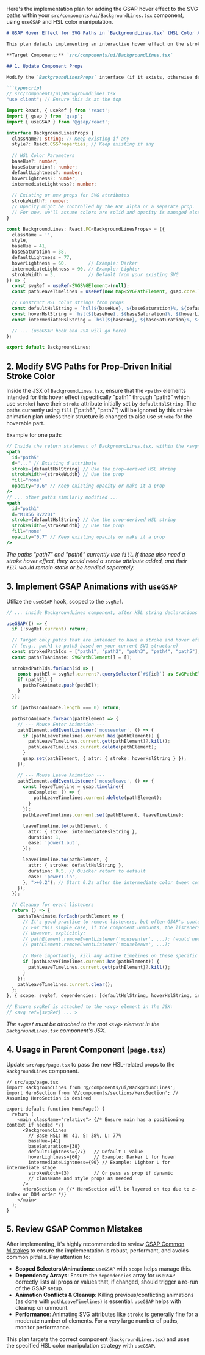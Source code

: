 Here's the implementation plan for adding the GSAP hover effect to the SVG paths within your `src/components/ui/BackgroundLines.tsx` component, using `useGSAP` and HSL color manipulation.

```markdown
# GSAP Hover Effect for SVG Paths in `BackgroundLines.tsx` (HSL Color Animation)

This plan details implementing an interactive hover effect on the stroked SVG paths within `src/components/ui/BackgroundLines.tsx`. The effect will use GSAP's `useGSAP` hook and animate the `stroke` color by manipulating HSL lightness values.

**Target Component:** `src/components/ui/BackgroundLines.tsx`

## 1. Update Component Props

Modify the `BackgroundLinesProps` interface (if it exists, otherwise define it) and the component function signature in `BackgroundLines.tsx` to accept HSL color parameters:

```typescript
// src/components/ui/BackgroundLines.tsx
"use client"; // Ensure this is at the top

import React, { useRef } from 'react';
import { gsap } from 'gsap';
import { useGSAP } from '@gsap/react';

interface BackgroundLinesProps {
  className?: string; // Keep existing if any
  style?: React.CSSProperties; // Keep existing if any
  
  // HSL Color Parameters
  baseHue?: number;
  baseSaturation?: number;
  defaultLightness?: number;
  hoverLightness?: number;
  intermediateLightness?: number;
  
  // Existing or new props for SVG attributes
  strokeWidth?: number;
  // Opacity might be controlled by the HSL alpha or a separate prop.
  // For now, we'll assume colors are solid and opacity is managed elsewhere or fixed.
}

const BackgroundLines: React.FC<BackgroundLinesProps> = ({
  className = '',
  style,
  baseHue = 41,
  baseSaturation = 38,
  defaultLightness = 77,
  hoverLightness = 60,        // Example: Darker
  intermediateLightness = 90, // Example: Lighter
  strokeWidth = 3,            // Default from your existing SVG
}) => {
  const svgRef = useRef<SVGSVGElement>(null);
  const pathLeaveTimelines = useRef(new Map<SVGPathElement, gsap.core.Timeline>());

  // Construct HSL color strings from props
  const defaultHslString = `hsl(${baseHue}, ${baseSaturation}%, ${defaultLightness}%)`;
  const hoverHslString = `hsl(${baseHue}, ${baseSaturation}%, ${hoverLightness}%)`;
  const intermediateHslString = `hsl(${baseHue}, ${baseSaturation}%, ${intermediateLightness}%)`;

  // ... (useGSAP hook and JSX will go here)
};

export default BackgroundLines;
```

## 2. Modify SVG Paths for Prop-Driven Initial Stroke Color

Inside the JSX of `BackgroundLines.tsx`, ensure that the `<path>` elements intended for this hover effect (specifically "path1" through "path5" which use `stroke`) have their `stroke` attribute initially set by `defaultHslString`. The paths currently using `fill` ("path6", "path7") will be ignored by this stroke animation plan unless their structure is changed to also use `stroke` for the hoverable part.

Example for one path:
```jsx
// Inside the return statement of BackgroundLines.tsx, within the <svg>
<path 
  id="path5" 
  d="..." // Existing d attribute
  stroke={defaultHslString} // Use the prop-derived HSL string
  strokeWidth={strokeWidth} // Use the prop
  fill="none" 
  opacity="0.6" // Keep existing opacity or make it a prop
/>
// ... other paths similarly modified ...
<path 
  id="path1" 
  d="M1856 8V2201" 
  stroke={defaultHslString} // Use the prop-derived HSL string
  strokeWidth={strokeWidth} // Use the prop
  fill="none" 
  opacity="0.7" // Keep existing opacity or make it a prop
/>
```
*The paths "path7" and "path6" currently use `fill`. If these also need a stroke hover effect, they would need a `stroke` attribute added, and their `fill` would remain static or be handled separately.*

## 3. Implement GSAP Animations with `useGSAP`

Utilize the `useGSAP` hook, scoped to the `svgRef`.

```typescript
// ... inside BackgroundLines component, after HSL string declarations

useGSAP(() => {
  if (!svgRef.current) return;

  // Target only paths that are intended to have a stroke and hover effect
  // (e.g., path1 to path5 based on your current SVG structure)
  const strokedPathIds = ["path1", "path2", "path3", "path4", "path5"];
  const pathsToAnimate: SVGPathElement[] = [];

  strokedPathIds.forEach(id => {
    const pathEl = svgRef.current?.querySelector(`#${id}`) as SVGPathElement | null;
    if (pathEl) {
      pathsToAnimate.push(pathEl);
    }
  });

  if (pathsToAnimate.length === 0) return;

  pathsToAnimate.forEach(pathElement => {
    // --- Mouse Enter Animation ---
    pathElement.addEventListener('mouseenter', () => {
      if (pathLeaveTimelines.current.has(pathElement)) {
        pathLeaveTimelines.current.get(pathElement)?.kill();
        pathLeaveTimelines.current.delete(pathElement);
      }
      gsap.set(pathElement, { attr: { stroke: hoverHslString } });
    });

    // --- Mouse Leave Animation ---
    pathElement.addEventListener('mouseleave', () => {
      const leaveTimeline = gsap.timeline({
        onComplete: () => {
          pathLeaveTimelines.current.delete(pathElement);
        }
      });
      pathLeaveTimelines.current.set(pathElement, leaveTimeline);

      leaveTimeline.to(pathElement, {
        attr: { stroke: intermediateHslString },
        duration: 1,
        ease: 'power1.out',
      });

      leaveTimeline.to(pathElement, {
        attr: { stroke: defaultHslString },
        duration: 0.5, // Quicker return to default
        ease: 'power1.in',
      }, ">+0.2"); // Start 0.2s after the intermediate color tween completes
    });
  });

  // Cleanup for event listeners
  return () => {
    pathsToAnimate.forEach(pathElement => {
      // It's good practice to remove listeners, but often GSAP's context handles elements within scope.
      // For this simple case, if the component unmounts, the listeners go with it.
      // However, explicitly:
      // pathElement.removeEventListener('mouseenter', ...); (would need to store the function reference)
      // pathElement.removeEventListener('mouseleave', ...);
      
      // More importantly, kill any active timelines on these specific paths
      if (pathLeaveTimelines.current.has(pathElement)) {
        pathLeaveTimelines.current.get(pathElement)?.kill();
      }
    });
    pathLeaveTimelines.current.clear();
  };
}, { scope: svgRef, dependencies: [defaultHslString, hoverHslString, intermediateHslString] });

// Ensure svgRef is attached to the <svg> element in the JSX:
// <svg ref={svgRef} ... >
```
*The `svgRef` must be attached to the root `<svg>` element in the `BackgroundLines.tsx` component's JSX.*

## 4. Usage in Parent Component (`page.tsx`)

Update `src/app/page.tsx` to pass the new HSL-related props to the `BackgroundLines` component.

```tsx
// src/app/page.tsx
import BackgroundLines from '@/components/ui/BackgroundLines';
import HeroSection from '@/components/sections/HeroSection'; // Assuming HeroSection is desired

export default function HomePage() {
  return (
    <main className="relative"> {/* Ensure main has a positioning context if needed */}
      <BackgroundLines
        // Base HSL: H: 41, S: 38%, L: 77%
        baseHue={41}
        baseSaturation={38}
        defaultLightness={77}   // Default L value
        hoverLightness={60}     // Example: Darker L for hover
        intermediateLightness={90} // Example: Lighter L for intermediate stage
        strokeWidth={3}         // Or pass as prop if dynamic
        // className and style props as needed
      />
      <HeroSection /> {/* HeroSection will be layered on top due to z-index or DOM order */}
    </main>
  );
}
```

## 5. Review GSAP Common Mistakes

After implementing, it's highly recommended to review [GSAP Common Mistakes](https://gsap.com/resources/mistakes/) to ensure the implementation is robust, performant, and avoids common pitfalls. Pay attention to:
*   **Scoped Selectors/Animations**: `useGSAP` with `scope` helps manage this.
*   **Dependency Arrays**: Ensure the `dependencies` array for `useGSAP` correctly lists all props or values that, if changed, should trigger a re-run of the GSAP setup.
*   **Animation Conflicts & Cleanup**: Killing previous/conflicting animations (as done with `pathLeaveTimelines`) is essential. `useGSAP` helps with cleanup on unmount.
*   **Performance**: Animating SVG attributes like `stroke` is generally fine for a moderate number of elements. For a very large number of paths, monitor performance.

This plan targets the correct component (`BackgroundLines.tsx`) and uses the specified HSL color manipulation strategy with `useGSAP`.
```
